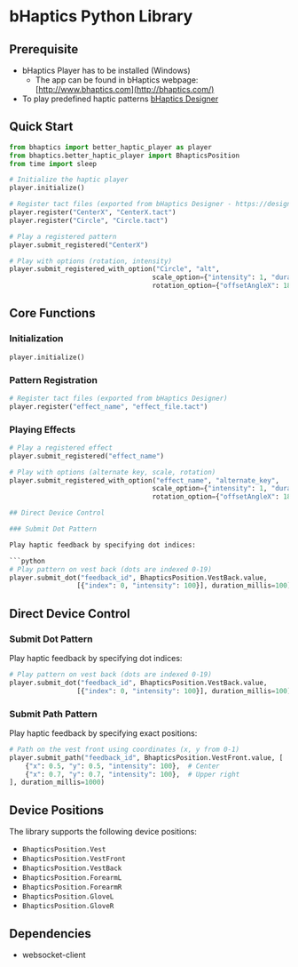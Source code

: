 # bHaptics Python Library
## Prerequisite
* bHaptics Player has to be installed (Windows)
   * The app can be found in
   bHaptics webpage: [http://www.bhaptics.com](http://bhaptics.com/)
* To play predefined haptic patterns [bHaptics Designer](https://designer1.bhaptics.com/)
## Quick Start

```python
from bhaptics import better_haptic_player as player
from bhaptics.better_haptic_player import BhapticsPosition
from time import sleep

# Initialize the haptic player
player.initialize()

# Register tact files (exported from bHaptics Designer - https://designer1.bhaptics.com/)
player.register("CenterX", "CenterX.tact")
player.register("Circle", "Circle.tact")

# Play a registered pattern
player.submit_registered("CenterX")

# Play with options (rotation, intensity)
player.submit_registered_with_option("Circle", "alt",
                                    scale_option={"intensity": 1, "duration": 1},
                                    rotation_option={"offsetAngleX": 180, "offsetY": 0})
```

## Core Functions

### Initialization

```python
player.initialize()
```

### Pattern Registration

```python
# Register tact files (exported from bHaptics Designer)
player.register("effect_name", "effect_file.tact")
```

### Playing Effects

```python
# Play a registered effect
player.submit_registered("effect_name")

# Play with options (alternate key, scale, rotation)
player.submit_registered_with_option("effect_name", "alternate_key",
                                    scale_option={"intensity": 1, "duration": 1},
                                    rotation_option={"offsetAngleX": 180, "offsetY": 0})

## Direct Device Control

### Submit Dot Pattern

Play haptic feedback by specifying dot indices:

```python
# Play pattern on vest back (dots are indexed 0-19)
player.submit_dot("feedback_id", BhapticsPosition.VestBack.value, 
                 [{"index": 0, "intensity": 100}], duration_millis=100)
```

## Direct Device Control

### Submit Dot Pattern

Play haptic feedback by specifying dot indices:

```python
# Play pattern on vest back (dots are indexed 0-19)
player.submit_dot("feedback_id", BhapticsPosition.VestBack.value, 
                 [{"index": 0, "intensity": 100}], duration_millis=100)
```

### Submit Path Pattern

Play haptic feedback by specifying exact positions:

```python
# Path on the vest front using coordinates (x, y from 0-1)
player.submit_path("feedback_id", BhapticsPosition.VestFront.value, [
    {"x": 0.5, "y": 0.5, "intensity": 100},  # Center
    {"x": 0.7, "y": 0.7, "intensity": 100},  # Upper right
], duration_millis=1000)
```

## Device Positions

The library supports the following device positions:

- `BhapticsPosition.Vest`
- `BhapticsPosition.VestFront`
- `BhapticsPosition.VestBack`
- `BhapticsPosition.ForearmL`
- `BhapticsPosition.ForearmR`
- `BhapticsPosition.GloveL`
- `BhapticsPosition.GloveR`


## Dependencies
* websocket-client

